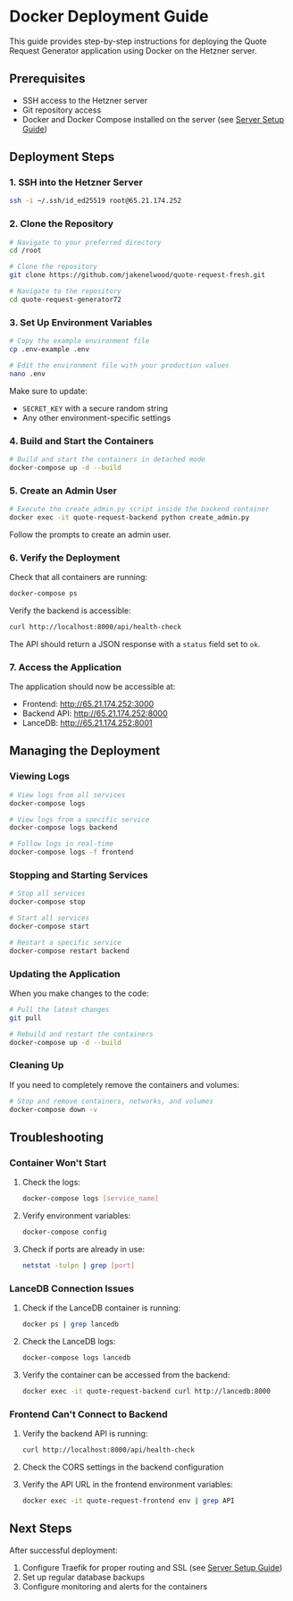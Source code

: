 # Docker Deployment Guide

This guide provides step-by-step instructions for deploying the Quote Request Generator application using Docker on the Hetzner server.

## Prerequisites

- SSH access to the Hetzner server
- Git repository access
- Docker and Docker Compose installed on the server (see [Server Setup Guide](server-setup-guide.md))

## Deployment Steps

### 1. SSH into the Hetzner Server

```bash
ssh -i ~/.ssh/id_ed25519 root@65.21.174.252
```

### 2. Clone the Repository

```bash
# Navigate to your preferred directory
cd /root

# Clone the repository
git clone https://github.com/jakenelwood/quote-request-fresh.git

# Navigate to the repository
cd quote-request-generator72
```

### 3. Set Up Environment Variables

```bash
# Copy the example environment file
cp .env-example .env

# Edit the environment file with your production values
nano .env
```

Make sure to update:
- `SECRET_KEY` with a secure random string
- Any other environment-specific settings

### 4. Build and Start the Containers

```bash
# Build and start the containers in detached mode
docker-compose up -d --build
```

### 5. Create an Admin User

```bash
# Execute the create_admin.py script inside the backend container
docker exec -it quote-request-backend python create_admin.py
```

Follow the prompts to create an admin user.

### 6. Verify the Deployment

Check that all containers are running:

```bash
docker-compose ps
```

Verify the backend is accessible:

```bash
curl http://localhost:8000/api/health-check
```

The API should return a JSON response with a `status` field set to `ok`.

### 7. Access the Application

The application should now be accessible at:

- Frontend: http://65.21.174.252:3000
- Backend API: http://65.21.174.252:8000
- LanceDB: http://65.21.174.252:8001

## Managing the Deployment

### Viewing Logs

```bash
# View logs from all services
docker-compose logs

# View logs from a specific service
docker-compose logs backend

# Follow logs in real-time
docker-compose logs -f frontend
```

### Stopping and Starting Services

```bash
# Stop all services
docker-compose stop

# Start all services
docker-compose start

# Restart a specific service
docker-compose restart backend
```

### Updating the Application

When you make changes to the code:

```bash
# Pull the latest changes
git pull

# Rebuild and restart the containers
docker-compose up -d --build
```

### Cleaning Up

If you need to completely remove the containers and volumes:

```bash
# Stop and remove containers, networks, and volumes
docker-compose down -v
```

## Troubleshooting

### Container Won't Start

1. Check the logs:
   ```bash
   docker-compose logs [service_name]
   ```

2. Verify environment variables:
   ```bash
   docker-compose config
   ```

3. Check if ports are already in use:
   ```bash
   netstat -tulpn | grep [port]
   ```

### LanceDB Connection Issues

1. Check if the LanceDB container is running:
   ```bash
   docker ps | grep lancedb
   ```

2. Check the LanceDB logs:
   ```bash
   docker-compose logs lancedb
   ```

3. Verify the container can be accessed from the backend:
   ```bash
   docker exec -it quote-request-backend curl http://lancedb:8000
   ```

### Frontend Can't Connect to Backend

1. Verify the backend API is running:
   ```bash
   curl http://localhost:8000/api/health-check
   ```

2. Check the CORS settings in the backend configuration

3. Verify the API URL in the frontend environment variables:
   ```bash
   docker exec -it quote-request-frontend env | grep API
   ```

## Next Steps

After successful deployment:

1. Configure Traefik for proper routing and SSL (see [Server Setup Guide](server-setup-guide.md))
2. Set up regular database backups
3. Configure monitoring and alerts for the containers 